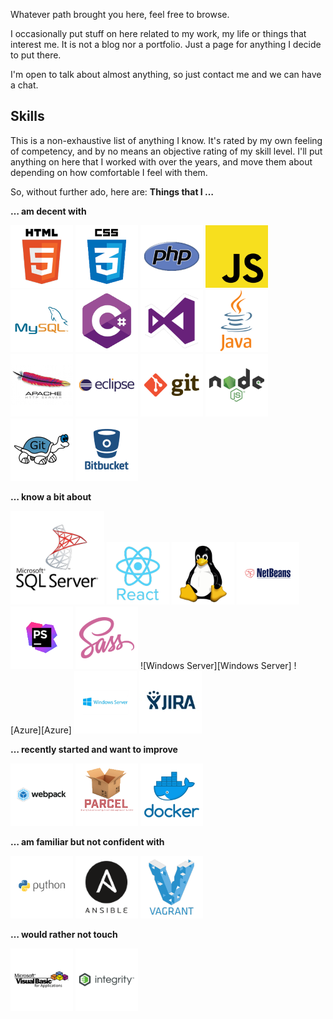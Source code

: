 Whatever path brought you here, feel free to browse.

I occasionally put stuff on here related to my work, my life or things that interest me.
It is not a blog nor a portfolio. Just a page for anything I decide to put there.

I'm open to talk about almost anything, so just contact me and we can have a chat.

## Skills

This is a non-exhaustive list of anything I know. It's rated by my own feeling of competency,
and by no means an objective rating of my skill level. I'll put anything on here that I worked
with over the years, and move them about depending on how comfortable I feel with them.

So, without further ado, here are: **Things that I …**

**… am decent with**

![HTML][HTML] ![CSS][CSS] ![PHP][PHP] ![JavaScript][JavaScript] ![MySQL][MySQL] ![C#][Csharp]
![Visual Studio][VisualStudio] ![Java][Java] ![Apache][Apache] ![Eclipse][Eclipse] ![git][git]
![NodeJS][NodeJS] ![TortoiseGIT][TortoiseGit] ![Bitbucket][Bitbucket]

**… know a bit about**

![MSSQL][MSSQL] ![React][React] ![Linux][Linux] ![Netbeans][Netbeans] ![PHPStorm][PHPStorm] ![SASS][SASS]
![Windows Server][Windows Server] ![Azure][Azure] ![Windows Server][WindowsServer] ![JIRA][JIRA]

**… recently started and want to improve**

![webpack][webpack] ![parcel][parcel] ![Docker][Docker]

**… am familiar but not confident with**

![Python][Python] ![Ansible][Ansible] ![Vagrant][Vagrant]

**… would rather not touch**

![VBA][VBA] ![MKS Integrity][Integrity]

[Ansible]: ./img/ansible.png
[Apache]: ./img/apache.png
[Bitbucket]: ./img/bitbucket.png
[Csharp]: ./img/csharp.png
[CSS]: ./img/css.png
[Docker]: ./img/docker.png
[Eclipse]: ./img/eclipse.png
[git]: ./img/git.png
[HTML]: ./img/html5.png
[Integrity]: ./img/integrity.png
[Java]: ./img/java.png
[JavaScript]: ./img/javascript.png
[JIRA]: ./img/jira.jpg
[Linux]: ./img/linux.png
[MSSQL]: ./img/mssql-server.png
[MySQL]: ./img/mysql.png
[Netbeans]: ./img/netbeans.png
[NodeJS]: ./img/nodejs.png
[parcel]: ./img/parcel.png
[PHP]: ./img/php.png
[PHPStorm]: ./img/phpstorm.png
[Python]: ./img/python.png
[React]: ./img/react.png
[SASS]: ./img/sass.png
[TortoiseGit]: ./img/tortoisegit.png
[Vagrant]: ./img/vagrant.png
[VBA]: ./img/vba.png
[VisualStudio]: ./img/visual-studio.png
[webpack]: ./img/webpack.png
[WindowsServer]: ./img/windows-server.png
